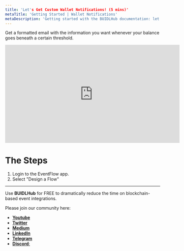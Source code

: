 ```yaml
---
title: 'Let's Get Custom Wallet Notifications! (5 mins)'
metaTitle: 'Getting Started | Wallet Notifications'
metaDescription: 'Getting started with the BUIDLHub documentation: let's automate web3.0 & web2.0 without coding.'
---
```


Get a formatted email with the information you want whenever your balance goes beneath a certain threshold.

<iframe width="567" height="319" src="https://www.youtube.com/embed/zh37XlSw1Mo" frameborder="0" allow="accelerometer; autoplay; encrypted-media; gyroscope; picture-in-picture" allowfullscreen></iframe>

# The Steps

1. Login to the EventFlow app.
2. Select "Design a Flow"

---

Use **BUIDLHub** for FREE to dramatically reduce the time on blockchain-based event integrations.

Please join our community here:

- [**Youtube**](https://www.youtube.com/channel/UCBudqf1FNGwtOrPL8f99lCA/featured)
- [**Twitter**](https://twittter.com/buidlhub)
- [**Medium**](https://medium.com/buidlhub​)
- [**LinkedIn**](https://www.linkedin.com/company/buidlhub/​)
- [**Telegram**](https://t.me/buidlhub​)
- [**Discord**: ](https://discord.gg/fQtpeT2​)
  ​
